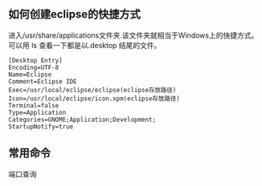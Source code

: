 ## 如何创建eclipse的快捷方式

进入/usr/share/applications文件夹.该文件夹就相当于Windows上的快捷方式。可以用 ls 查看一下都是以.desktop 结尾的文件。

```shell
[Desktop Entry]
Encoding=UTF-8
Name=Eclipse
Comment=Eclipse IDE
Exec=/usr/local/eclipse/eclipse(eclipse存放路径)
Icon=/usr/local/eclipse/icon.xpm(eclipse存放路径)
Terminal=false
Type=Application
Categories=GNOME;Application;Development;
StartupNotify=true
```

## 常用命令

端口查询